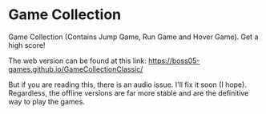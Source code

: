 # Game Collection
Game Collection (Contains Jump Game, Run Game and Hover Game). Get a high score!

The web version can be found at this link:
https://boss05-games.github.io/GameCollectionClassic/

But if you are reading this, there is an audio issue. I'll fix it soon (I hope).
Regardless, the offline versions are far more stable and are the definitive way to play the games.
